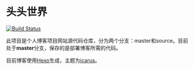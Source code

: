 # 头头世界
[![Build Status](https://travis-ci.com/tootal/tootal.github.io.svg?branch=source)](https://travis-ci.com/tootal/tootal.github.io)

此项目是个人博客项目网站源代码仓库，分为两个分支：master和source。目前处于**master**分支，保存的是部署博客所需的代码。

目前博客使用[Hexo](https://hexo.io/zh-cn/)生成，主题为[icarus](https://github.com/ppoffice/hexo-theme-icarus)。

